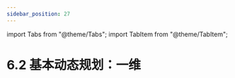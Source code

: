 ```yaml
---
sidebar_position: 27
---
```


import Tabs from "@theme/Tabs";
import TabItem from "@theme/TabItem";

# 6.2 基本动态规划：一维
